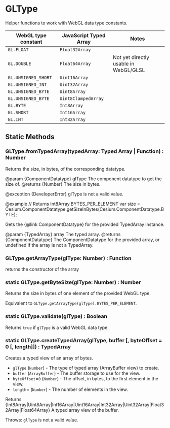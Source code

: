 # GLType

Helper functions to work with WebGL data type constants.

| WebGL type constant | JavaScript Typed Array | Notes                                 |
| ------------------- | ---------------------- | ------------------------------------- |
| `GL.FLOAT`          | `Float32Array`         |                                       |
| `GL.DOUBLE`         | `Float64Array`         | Not yet directly usable in WebGL/GLSL |
| `GL.UNSIGNED_SHORT` | `Uint16Array`          |                                       |
| `GL.UNSIGNED_INT`   | `Uint32Array`          |                                       |
| `GL.UNSIGNED_BYTE`  | `Uint8Array`           |                                       |
| `GL.UNSIGNED_BYTE`  | `Uint8ClampedArray`    |                                       |
| `GL.BYTE`           | `Int8Array`            |                                       |
| `GL.SHORT`          | `Int16Array`           |                                       |
| `GL.INT`            | `Int32Array`           |                                       |

## Static Methods

### GLType.fromTypedArray(typedArray: Typed Array | Function) : Number

Returns the size, in bytes, of the corresponding datatype.

@param {ComponentDatatype} glType The component datatype to get the size of.
@returns {Number} The size in bytes.

@exception {DeveloperError} glType is not a valid value.

@example
// Returns Int8Array.BYTES_PER_ELEMENT
var size = Cesium.ComponentDatatype.getSizeInBytes(Cesium.ComponentDatatype.BYTE);

Gets the {@link ComponentDatatype} for the provided TypedArray instance.

@param {TypedArray} array The typed array.
@returns {ComponentDatatype} The ComponentDatatype for the provided array, or undefined if the array is not a TypedArray.

### GLType.getArrayType(glType: Number) : Function

returns the constructor of the array

### static GLType.getByteSize(glType: Number) : Number

Returns the size in bytes of one element of the provided WebGL type.

Equivalent to `GLType.getArrayType(glType).BYTES_PER_ELEMENT`.

### static GLType.validate(glType) : Boolean

Returns `true` if `glType` is a valid WebGL data type.

### static GLType.createTypedArray(glType, buffer [, byteOffset = 0 [, length]]) : TypedArray

Creates a typed view of an array of bytes.

- `glType` (`Number`) - The type of typed array (ArrayBuffer view) to create.
- `buffer` (`ArrayBuffer`) - The buffer storage to use for the view.
- `byteOffset`=`0` (`Number`) - The offset, in bytes, to the first element in the view.
- `length`= (`Number`) - The number of elements in the view.

Returns {Int8Array|Uint8Array|Int16Array|Uint16Array|Int32Array|Uint32Array|Float32Array|Float64Array} A typed array view of the buffer.

Throws: `glType` is not a valid value.
